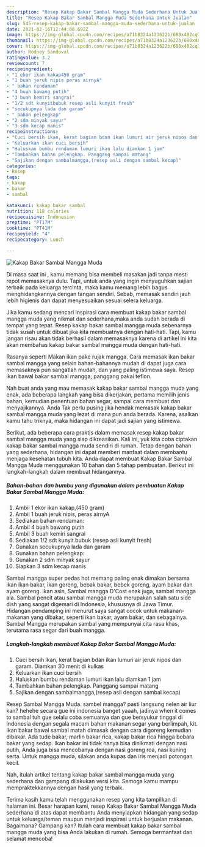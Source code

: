 ```yaml
---
description: "Resep Kakap Bakar Sambal Mangga Muda Sederhana Untuk Jualan"
title: "Resep Kakap Bakar Sambal Mangga Muda Sederhana Untuk Jualan"
slug: 545-resep-kakap-bakar-sambal-mangga-muda-sederhana-untuk-jualan
date: 2021-02-16T12:44:08.692Z
image: https://img-global.cpcdn.com/recipes/a71b8324a123622b/680x482cq70/kakap-bakar-sambal-mangga-muda-foto-resep-utama.jpg
thumbnail: https://img-global.cpcdn.com/recipes/a71b8324a123622b/680x482cq70/kakap-bakar-sambal-mangga-muda-foto-resep-utama.jpg
cover: https://img-global.cpcdn.com/recipes/a71b8324a123622b/680x482cq70/kakap-bakar-sambal-mangga-muda-foto-resep-utama.jpg
author: Rodney Sandoval
ratingvalue: 3.2
reviewcount: 7
recipeingredient:
- "1 ekor ikan kakap450 gram"
- "1 buah jeruk nipis peras airnyA"
- " bahan rendaman"
- "4 buah bawang putih"
- "3 buah kemiri sangrai"
- "1/2 sdt kunyitbubuk resep asli kunyit fresh"
- "secukupnya lada dan garam"
- " bahan pelengkap"
- "2 sdm minyak sayur"
- "3 sdm kecap manis"
recipeinstructions:
- "Cuci bersih ikan, kerat bagian bdan ikan lumuri air jeruk nipos dan garam. Diamkan 30 menit di kulkas"
- "Keluarkan ikan cuci bersih"
- "Haluskan bumbu rendaman lumuri ikan lalu diamkan 1 jam"
- "Tambahkan bahan pelengkap. Panggang sampai matang"
- "Sajikan dengan sambalmangga,(resep asli dengan sambal kecap)"
categories:
- Resep
tags:
- kakap
- bakar
- sambal

katakunci: kakap bakar sambal 
nutrition: 118 calories
recipecuisine: Indonesian
preptime: "PT17M"
cooktime: "PT41M"
recipeyield: "4"
recipecategory: Lunch

---
```



![Kakap Bakar Sambal Mangga Muda](https://img-global.cpcdn.com/recipes/a71b8324a123622b/680x482cq70/kakap-bakar-sambal-mangga-muda-foto-resep-utama.jpg)

Di masa  saat ini , kamu memang bisa membeli masakan jadi tanpa mesti repot memasaknya dulu. Tapi, untuk anda yang ingin menyuguhkan sajian terbaik pada keluarga tercinta, maka kamu memang lebih bagus menghidangkannya dengan tangan sendiri. Sebab, memasak sendiri jauh lebih higienis dan dapat menyesuaikan sesuai selera keluarga.

Jika kamu sedang mencari inspirasi cara membuat kakap bakar sambal mangga muda yang nikmat dan sederhana,maka anda sudah berada di tempat yang tepat. Resep kakap bakar sambal mangga muda  sebenarnya tidak susah untuk dibuat jika kita membuatnya dengan hati-hati. Tapi, kamu jangan risau akan tidak berhasil dalam memasaknya 
karena di artikel ini kita akan membahas kakap bakar sambal mangga muda dengan hati-hati.  

Rasanya seperti Makan ikan pake rujak mangga. Cara memasak ikan bakar sambal mangga yang selain bahan-bahannya mudah di dapat juga cara memasaknya pun sangatlah mudah, dan yang paling istimewa saya. Resep ikan bawal bakar sambal mangga, panggang pakai teflon.

Nah buat anda yang mau memasak kakap bakar sambal mangga muda yang enak, ada beberapa langkah yang bisa dikerjakan, pertama memilih jenis bahan, kemudian penentuan bahan segar, sampai cara membuat dan menyajikannya. Anda Tak perlu pusing jika hendak memasak kakap bakar sambal mangga muda yang lezat di mana pun anda berada. Karena, asalkan kamu  tahu triknya, maka hidangan ini dapat jadi sajian yang istimewa.

Berikut, ada beberapa cara praktis  dalam memasak resep kakap bakar sambal mangga muda yang siap dikreasikan. Kali ini, yuk kita coba ciptakan kakap bakar sambal mangga muda sendiri di rumah. Tetap dengan bahan yang sederhana, hidangan ini dapat memberi manfaat dalam membantu menjaga kesehatan tubuh kita. Anda dapat membuat Kakap Bakar Sambal Mangga Muda menggunakan 10 bahan dan 5 tahap pembuatan. Berikut ini langkah-langkah dalam membuat hidangannya.

<!--inarticleads1-->

##### Bahan-bahan dan bumbu yang digunakan dalam pembuatan Kakap Bakar Sambal Mangga Muda:

1. Ambil 1 ekor ikan kakap,(450 gram)
1. Ambil 1 buah jeruk nipis, peras airnyA
1. Sediakan  bahan rendaman:
1. Ambil 4 buah bawang putih
1. Ambil 3 buah kemiri sangrai
1. Sediakan 1/2 sdt kunyit.bubuk (resep asli kunyit fresh)
1. Gunakan secukupnya lada dan garam
1. Gunakan  bahan pelengkap:
1. Gunakan 2 sdm minyak sayur
1. Siapkan 3 sdm kecap manis


Sambal mangga super pedas hot memang paling enak dimakan bersama ikan ikan bakar, ikan goreng, bebak bakar, bebek goreng, ayam bakar dan ayam goreng. ikan asin, Sambal mangga D&#39;Cost enak juga, sambal mangga ala. Sambal pencit atau sambal mangga muda merupakan salah satu side dish yang sangat digemari di Indonesia, khususnya di Jawa Timur. Hidangan pendamping ini menurut saya sangat cocok untuk makanan-makanan yang dibakar, seperti ikan bakar, ayam bakar, dan sebagainya. Sambal Mangga merupakan sambal yang mempunyai cita rasa khas, terutama rasa segar dari buah mangga. 

<!--inarticleads2-->

##### Langkah-langkah membuat Kakap Bakar Sambal Mangga Muda:

1. Cuci bersih ikan, kerat bagian bdan ikan lumuri air jeruk nipos dan garam. Diamkan 30 menit di kulkas
1. Keluarkan ikan cuci bersih
1. Haluskan bumbu rendaman lumuri ikan lalu diamkan 1 jam
1. Tambahkan bahan pelengkap. Panggang sampai matang
1. Sajikan dengan sambalmangga,(resep asli dengan sambal kecap)


Resep Sambal Mangga Muda. sambel mangga? pasti langsung nelen air liur kan? hehehe secara gue ini indonesia banget yaaah, jadinya when it comes to sambal tuh gue selalu coba semuanya dan gue bersyukur tinggal di Indonesia dengan segala macam bahan makanan segar yang berlimpah, kit. Ikan bakar bawal sambal matah dimasak dengan cara digoreng kemudian dibakar. Ada tude bakar, marlin bakar rica, kakap bakar rica hingga bobara bakar yang sedap. Ikan bakar ini tidak hanya bisa dinikmati dengan nasi putih, Anda juga bisa mencobanya dengan nasi goreng roa, nasi kuning serta. Untuk mangga muda, silakan anda kupas dan iris menjadi potongan kecil. 

Nah, itulah artikel tentang  kakap bakar sambal mangga muda  yang sederhana dan gampang dilakukan versi kita. Semoga kamu mampu mempraktekkannya dengan hasil yang terbaik. 

Terima kasih kamu telah menggunakan resep yang kita tampilkan di halaman ini. Besar harapan kami, resep  Kakap Bakar Sambal Mangga Muda sederhana di atas dapat membantu Anda menyiapkan hidangan yang sedap untuk keluarga/teman maupun menjadi inspirasi untuk berjualan makanan. Bagaimana? Gampang kan? Itulah cara membuat kakap bakar sambal mangga muda yang bisa Anda lakukan di rumah. Semoga bermanfaat dan selamat mencoba!

